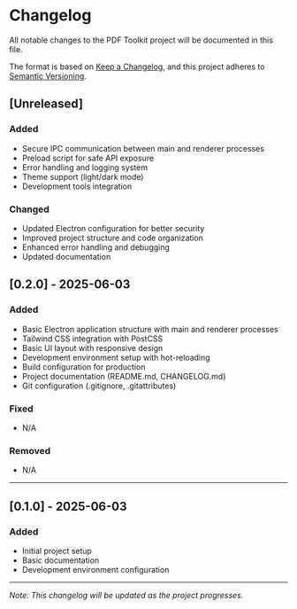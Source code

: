 # Changelog

All notable changes to the PDF Toolkit project will be documented in this file.

The format is based on [Keep a Changelog](https://keepachangelog.com/en/1.0.0/),
and this project adheres to [Semantic Versioning](https://semver.org/spec/v2.0.0.html).

## [Unreleased]
### Added
- Secure IPC communication between main and renderer processes
- Preload script for safe API exposure
- Error handling and logging system
- Theme support (light/dark mode)
- Development tools integration

### Changed
- Updated Electron configuration for better security
- Improved project structure and code organization
- Enhanced error handling and debugging
- Updated documentation

## [0.2.0] - 2025-06-03
### Added
- Basic Electron application structure with main and renderer processes
- Tailwind CSS integration with PostCSS
- Basic UI layout with responsive design
- Development environment setup with hot-reloading
- Build configuration for production
- Project documentation (README.md, CHANGELOG.md)
- Git configuration (.gitignore, .gitattributes)

### Fixed
- N/A

### Removed
- N/A

---
## [0.1.0] - 2025-06-03
### Added
- Initial project setup
- Basic documentation
- Development environment configuration

---
*Note: This changelog will be updated as the project progresses.*
